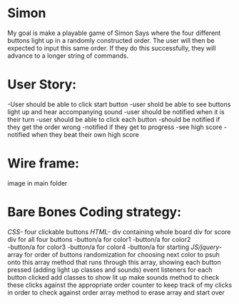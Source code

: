 # Simon

My goal is make a playable game of Simon Says where the four different buttons light up in a randomly constructed order. The user will then be expected to input this same order. If they do this successfully, they will advance to a longer string of commands. 

# User Story:
-User should be able to click start button
-user shold be able to see buttons light up and hear accompanying sound
-user should be notified when it is their turn
-user should be able to click each button 
  -should be notified if they get the order wrong
  -notified if they get to progress
-see high score
-notified when they beat their own high score

# Wire frame:
image in main folder

# Bare Bones Coding strategy:

  *CSS-*
    four clickable buttons
  *HTML-*
    div containing whole board
    div for score 
    div for all four buttons
      -button/a for color1
      -button/a for color2  
      -button/a for color3
      -button/a for color4
      -button/a for starting
  *JS/jquery-*
    array for order of buttons
    randomization for choosing next color to psuh onto this array
    method that runs through this array, showing each button pressed (adding light up classes and sounds)
    event listeners for each button clicked
      add classes to show lit up
      make sounds 
    method to check these clicks against the appropriate order
    counter to keep track of my clicks in order to check against order array
    method to erase array and start over

  
